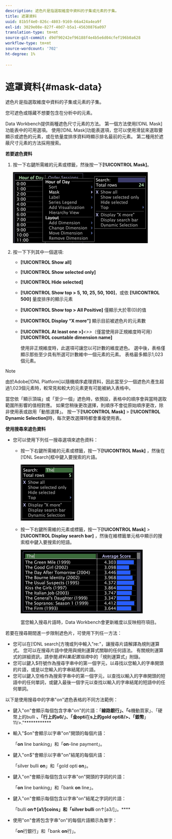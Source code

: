 ```yaml
---
description: 遮色片是指選取維度中資料的子集或元素的子集。
title: 遮罩資料
uuid: 81b5f4e0-826c-4803-9169-66a424a4ea9f
exl-id: 3029e08e-827f-40d7-b5a1-45630876a097
translation-type: tm+mt
source-git-commit: d9df90242ef96188f4e4b5e6d04cfef196b0a628
workflow-type: tm+mt
source-wordcount: '702'
ht-degree: 1%

---
```


# 遮罩資料{#mask-data}

遮色片是指選取維度中資料的子集或元素的子集。

您可遮色或隱藏不想要包含在分析中的元素。

Data Workbench提供兩種遮色尺寸元素的方法。 第一個方法使用[!DNL Mask]功能表中的可用選項。 使用[!DNL Mask]功能表選項，您可以使用滑鼠來選取要顯示或遮色的元素，或在依量度排序資料時顯示排名最前的元素。 第二種用於遮蔽尺寸元素的方法採用搜索。

**若要遮色資料**

1. 按一下右鍵所需維的元素或標籤，然後按一下&#x200B;**[!UICONTROL Mask]**。

   ![](assets/mnu_Table_Mask.png)

1. 按一下下列其中一個選項:

   * **[!UICONTROL Show all]**
   * **[!UICONTROL Show selected only]**
   * **[!UICONTROL Hide selected]**
   * **[!UICONTROL Show top > 5, 10, 25, 50, 100]**，或依 **[!UICONTROL 500]** 量度排序的顯示元素
   * **[!UICONTROL Show top > All Positive]** 僅顯示大於零(0)的值
   * **[!UICONTROL Display “X more”]** 顯示目前被遮色片的元素數
   * **[!UICONTROL At least one >]***&lt;>>*（僅當使用非正規維度時可用）**[!UICONTROL countable dimension name]**

      使用非正規維度時，此選項可讓您以可計數的維度遮色。 選中後，表格僅顯示那些至少具有所選可計數維中一個元素的元素。 表格最多顯示1,023個元素。

>[!NOTE]
>
>由於Adobe[!DNL Platform]以隨機順序處理資料，因此當至少一個遮色片產生超過1,023個元素時，較常見和較大的元素更有可能被納入表格中。

當您依「顯示頂端」或「至少一個」遮色時，依預設，表格中的順序會與當時選取範圍所影響的值相對應。 如果您稍後更改選擇，則順序不會從原始順序更改，除非使用表或啟用「動態選擇」。 按一下&#x200B;**[!UICONTROL Mask]** > **[!UICONTROL Dynamic Selection]**&#x200B;時，每次更改選擇時都會重複使用表。

**使用搜尋來遮色資料**

* 您可以使用下列任一搜尋選項來遮色資料：

   * 按一下右鍵所需維的元素或標籤，按一下&#x200B;**[!UICONTROL Mask]** ，然後在[!DNL Search]框中鍵入要搜索的片語。

      ![](assets/mnu_Table_MaskSearch.png)

   * 按一下右鍵所需維的元素或標籤，按一下&#x200B;**[!UICONTROL Mask]** > **[!UICONTROL Display search bar]** ，然後在維標籤單元格中顯示的搜索框中鍵入要搜索的短語。

      ![](assets/vis_Table_Mask_searchBar.png)

      當您輸入搜尋片語時，Data Workbench會更新維度以反映相符項目。

若要在搜尋期間進一步限制遮色片，可使用下列任一方法：

* 您可以在[!DNL search]方塊或列中輸入&quot;re:&quot;，讓搜尋片語解譯為規則運算式。 您可以在搜尋片語中使用與規則運算式關聯的任何語法。 有關規則運算式的詳細資訊，請參閱&#x200B;*資料集配置指南*&#x200B;中的「規則運算式」附錄。
* 您可以鍵入$符號作為搜尋字串中的第一個字元，以尋找以您輸入的字串開頭的片語，或是以您輸入的字串結尾的片語。
* 您可以鍵入空格作為搜索字串中的第一個字元，以查找以輸入的字串開頭的短語中的任何單詞，或鍵入最後一個字元以查找以輸入的字串結尾的短語中的任何單詞。

以下是使用搜尋中的字串&quot;on&quot;遮色表格的不同方法範例：

* 鍵入&quot;on&quot;會顯示每個包含字串&quot;on&quot;的片語：「**線路銀行」、「c**&#x200B;機動買家」、「硬幣上的bulli **、「行上的a6/」、「金opti**&#x200B;在&#x200B;**s上的gold opti8/>、「銀幣**」11/>.&quot;************
* 輸入&quot;$on&quot;會顯示以字串&quot;on&quot;開頭的每個片語：

   「**on** line banking」和「**on**-line payment」。

* 鍵入&quot;on$&quot;會顯示以字串&quot;on&quot;結尾的每個片語：

   「silver bulli **on**」和「gold opti **on**」。

* 鍵入&quot;on&quot;會顯示每個包含以字串&quot;on&quot;開頭的字詞的片語：

   「**on** line banking」和「bank **on** line」。

* 鍵入&quot;on&quot;會顯示每個包含以字串&quot;on&quot;結尾之字詞的片語：

   「bulli **on↑[a1/]coins」和「silver bulli** on↑[a3/]」。****

* 使用&quot;on&quot;會將包含字串&quot;on&quot;的每個片語顯示為單字：

   「**on**&#x200B;行銀行」和「bank **on**&#x200B;行」。
